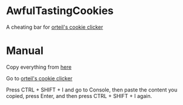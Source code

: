 # AwfulTastingCookies

A cheating bar for [orteil's cookie clicker](https://orteil.dashnet.org/cookieclicker/)

# Manual

Copy everything from [here](https://raw.githubusercontent.com/alexzerozeroone/AwfulTastingCookies/main/src/remaster.js)

Go to [orteil's cookie clicker](https://orteil.dashnet.org/cookieclicker/)

Press CTRL + SHIFT + I and go to Console, then paste the content you copied, press Enter, and then press CTRL + SHIFT + I again.
